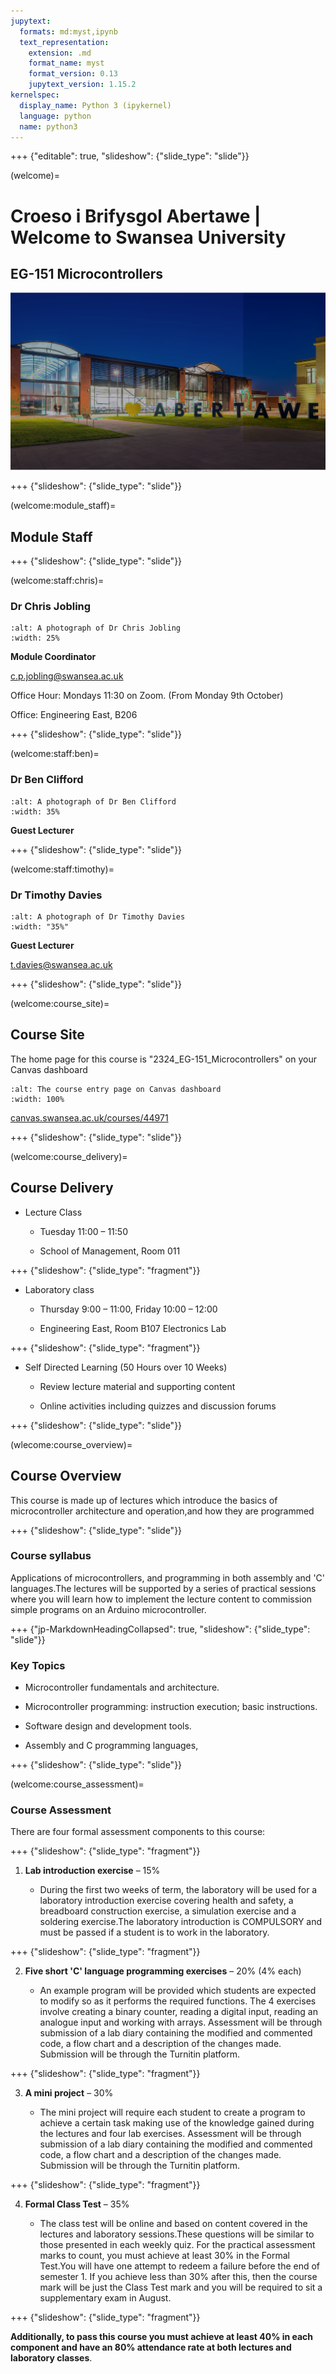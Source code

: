 ```yaml
---
jupytext:
  formats: md:myst,ipynb
  text_representation:
    extension: .md
    format_name: myst
    format_version: 0.13
    jupytext_version: 1.15.2
kernelspec:
  display_name: Python 3 (ipykernel)
  language: python
  name: python3
---
```


+++ {"editable": true, "slideshow": {"slide_type": "slide"}}

(welcome)=
# Croeso i Brifysgol Abertawe | Welcome to Swansea University

## EG-151 Microcontrollers

![](pictures/image1.png)

+++ {"slideshow": {"slide_type": "slide"}}

(welcome:module_staff)=
## Module Staff

+++ {"slideshow": {"slide_type": "slide"}}

(welcome:staff:chris)=
###  Dr Chris Jobling

```{image} pictures/chris.jpg
:alt: A photograph of Dr Chris Jobling
:width: 25%
```

**Module Coordinator**

[c.p.jobling@swansea.ac.uk](mailto:c.p.jobling@swansea.ac.uk)

Office Hour: Mondays 11:30 on Zoom. (From Monday 9th October)

Office: Engineering East, B206

+++ {"slideshow": {"slide_type": "slide"}}

(welcome:staff:ben)=
### Dr Ben Clifford

```{image} pictures/ben.png
:alt: A photograph of Dr Ben Clifford
:width: 35%
```

**Guest Lecturer**

+++ {"slideshow": {"slide_type": "slide"}}

(welcome:staff:timothy)=
###  Dr Timothy Davies

```{image} pictures/tim.jpg
:alt: A photograph of Dr Timothy Davies
:width: "35%"
```

**Guest Lecturer**

[t.davies@swansea.ac.uk](mailto:t.davies@swansea.ac.uk)

+++ {"slideshow": {"slide_type": "slide"}}

(welcome:course_site)=
## Course Site

The home page for this course is "2324_EG-151_Microcontrollers" on your Canvas dashboard

```{image} pictures/image8.png
:alt: The course entry page on Canvas dashboard
:width: 100%
```

[canvas.swansea.ac.uk/courses/44971](https://canvas.swansea.ac.uk/courses/44971)

+++ {"slideshow": {"slide_type": "slide"}}

(welcome:course_delivery)=
## Course Delivery

-   Lecture Class

    -   Tuesday 11:00 &ndash; 11:50

    -   School of Management, Room 011

+++ {"slideshow": {"slide_type": "fragment"}}

-   Laboratory class

    -   Thursday 9:00 &ndash; 11:00, Friday 10:00  &ndash; 12:00

    -   Engineering East, Room B107 Electronics Lab

+++ {"slideshow": {"slide_type": "fragment"}}

-   Self Directed Learning (50 Hours over 10 Weeks)

    -   Review lecture material and supporting content

    -   Online activities including quizzes and discussion forums

+++ {"slideshow": {"slide_type": "slide"}}

(wlecome:course_overview)=
## Course Overview

This course is made up of lectures which introduce the basics of microcontroller architecture and operation,and how they are programmed

+++ {"slideshow": {"slide_type": "slide"}}

### Course syllabus

Applications of microcontrollers, and programming in both assembly and 'C' languages.The lectures will be supported by a series of practical sessions where you will learn how to implement the lecture content to commission simple programs on an Arduino microcontroller.

+++ {"jp-MarkdownHeadingCollapsed": true, "slideshow": {"slide_type": "slide"}}

### Key Topics

-   Microcontroller fundamentals and architecture.

-   Microcontroller programming: instruction execution; basic instructions.

-   Software design and development tools.

-   Assembly and C programming languages,

+++ {"slideshow": {"slide_type": "slide"}}

(welcome:course_assessment)=
### Course Assessment

There are four formal assessment components to this course:

+++ {"slideshow": {"slide_type": "fragment"}}

1.  **Lab introduction exercise** &ndash; 15%

    -   During the first two weeks of term, the laboratory will be used
        for a laboratory introduction exercise covering health and
        safety, a breadboard construction exercise, a simulation
        exercise and a soldering exercise.The laboratory introduction is
        COMPULSORY and must be passed if a student is to work in the
        laboratory.

+++ {"slideshow": {"slide_type": "fragment"}}

2.  **Five short 'C' language programming exercises** &ndash; 20% (4% each)

    -   An example program will be provided which students are expected
        to modify so as it performs the required functions. The 4
        exercises involve creating a binary counter, reading a digital
        input, reading an analogue input and working with arrays.
        Assessment will be through submission of a lab diary containing
        the modified and commented code, a flow chart and a description
        of the changes made. Submission will be through the Turnitin
        platform.

+++ {"slideshow": {"slide_type": "fragment"}}

3.  **A mini project** &ndash; 30%

    -   The mini project will require each student to create a program
        to achieve a certain task making use of the knowledge gained
        during the lectures and four lab exercises. Assessment will be
        through submission of a lab diary containing the modified and
        commented code, a flow chart and a description of the changes
        made. Submission will be through the Turnitin platform.

+++ {"slideshow": {"slide_type": "fragment"}}

4.  **Formal Class Test**  &ndash; 35%

    -   The class test will be online and based on content covered in the
        lectures and laboratory sessions.These questions will be similar
        to those presented in each weekly quiz. For the practical
        assessment marks to count, you must achieve at least 30% in the
        Formal Test.You will have one attempt to redeem a failure before
        the end of semester 1. If you achieve less than 30% after this,
        then the course mark will be just the Class Test mark and you
        will be required to sit a supplementary exam in August.

+++ {"slideshow": {"slide_type": "fragment"}}

**Additionally, to pass this course you must achieve at least 40% in each component and have an 80% attendance rate at both lectures and laboratory classes**.
